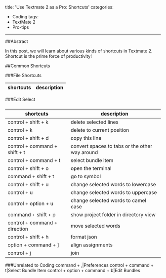 title: 'Use Textmate 2 as a Pro: Shortcuts'
categories:
  - Coding
tags:
  - TextMate 2
  - Pro-tips
---

##Abstract

In this post, we will learn about various kinds of shortcuts in Textmate 2. Shortcut is the prime force of productivity!

##Common Shortcuts

###File Shortcuts

|shortcuts|description|
|---------|-----------|


###Edit Select

###

|shortcuts|description|
|---------|-----------|
|control + shift + k|delete selected lines|
|control + k|delete to current position|
|control + shift + d|copy this line|
|control + command + shift + t|convert spaces to tabs or the other way around|
|control + command + t|select bundle item|
|control + shift + o|open the terminal|
|command + shift + t|go to symbol|
|control + shift + u|change selected words to lowercase|
|control + u|change selected words to uppercase|
|control + option + u|change selected words to camel case|
|command + shift + p|show project folder in directory view|
|control + command + direction|move selected words|
|control + shift + h|format json|
|option + command + ]|align assignments|
|control + j|join|

###Unrelated to Coding
command + ,|Preferences
control + command + t|Select Bundle Item
control + option + command + b|Edit Bundles